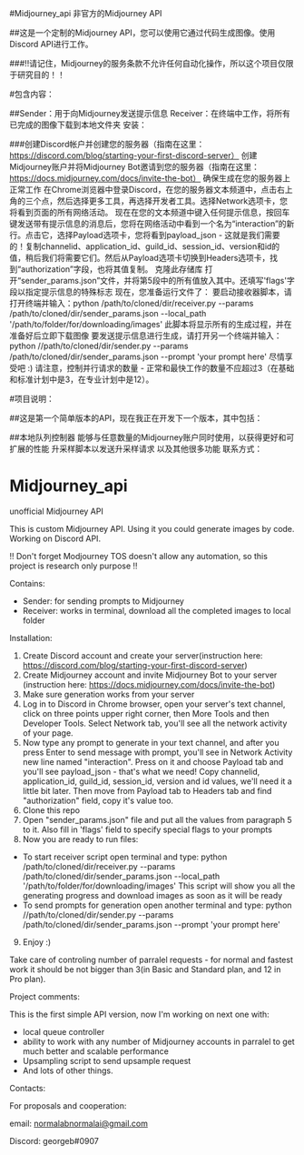 #Midjourney_api 非官方的Midjourney API

##这是一个定制的Midjourney API，您可以使用它通过代码生成图像。使用Discord API进行工作。

###!!请记住，Midjourney的服务条款不允许任何自动化操作，所以这个项目仅限于研究目的！！

#包含内容：

##Sender：用于向Midjourney发送提示信息 Receiver：在终端中工作，将所有已完成的图像下载到本地文件夹 安装：

###创建Discord帐户并创建您的服务器（指南在这里：https://discord.com/blog/starting-your-first-discord-server） 创建Midjourney账户并将Midjourney Bot邀请到您的服务器（指南在这里：https://docs.midjourney.com/docs/invite-the-bot） 确保生成在您的服务器上正常工作 在Chrome浏览器中登录Discord，在您的服务器文本频道中，点击右上角的三个点，然后选择更多工具，再选择开发者工具。选择Network选项卡，您将看到页面的所有网络活动。 现在在您的文本频道中键入任何提示信息，按回车键发送带有提示信息的消息后，您将在网络活动中看到一个名为“interaction”的新行。点击它，选择Payload选项卡，您将看到payload_json - 这就是我们需要的！复制channelid、application_id、guild_id、session_id、version和id的值，稍后我们将需要它们。然后从Payload选项卡切换到Headers选项卡，找到“authorization”字段，也将其值复制。 克隆此存储库 打开“sender_params.json”文件，并将第5段中的所有值放入其中。还填写'flags'字段以指定提示信息的特殊标志 现在，您准备运行文件了： 要启动接收器脚本，请打开终端并输入：python /path/to/cloned/dir/receiver.py --params /path/to/cloned/dir/sender_params.json --local_path '/path/to/folder/for/downloading/images' 此脚本将显示所有的生成过程，并在准备好后立即下载图像 要发送提示信息进行生成，请打开另一个终端并输入：python //path/to/cloned/dir/sender.py --params /path/to/cloned/dir/sender_params.json --prompt 'your prompt here' 尽情享受吧 :) 请注意，控制并行请求的数量 - 正常和最快工作的数量不应超过3（在基础和标准计划中是3，在专业计划中是12）。

#项目说明：

##这是第一个简单版本的API，现在我正在开发下一个版本，其中包括：

##本地队列控制器 能够与任意数量的Midjourney账户同时使用，以获得更好和可扩展的性能 升采样脚本以发送升采样请求 以及其他很多功能 联系方式：








































# Midjourney_api
unofficial Midjourney API

This is custom Midjourney API. Using it you could generate images by code. Working on Discord API.

!! Don't forget Modjourney TOS doesn't allow any automation, so this project is research only purpose !!

Contains: 
- Sender: for sending prompts to Midjourney
- Receiver: works in terminal, download all the completed images to local folder

Installation:
1. Create Discord account and create your server(instruction here: https://discord.com/blog/starting-your-first-discord-server)
2. Create Midjourney account and invite Midjourney Bot to your server (instruction here: https://docs.midjourney.com/docs/invite-the-bot)
3. Make sure generation works from your server
4. Log in to Discord in Chrome browser, open your server's text channel, click on three points upper right corner, then More Tools and then Developer Tools.
Select Network tab, you'll see all the network activity of your page.
5. Now type any prompt to generate in your text channel, and after you press Enter to send message with prompt, you'll see in Network Activity new line named "interaction".
Press on it and choose Payload tab and you'll see payload_json - that's what we need!
Copy channelid, application_id, guild_id, session_id, version and id values, we'll need it a little bit later.
Then move from Payload tab to Headers tab and find "authorization" field, copy it's value too.
6. Clone this repo
7. Open "sender_params.json" file and put all the values from paragraph 5 to it. Also fill in 'flags' field to specify special flags to your prompts
8. Now you are ready to run files:
- To start receiver script open terminal and type:
python /path/to/cloned/dir/receiver.py --params /path/to/cloned/dir/sender_params.json --local_path '/path/to/folder/for/downloading/images'
This script will show you all the generating progress and download images as soon as it will be ready
- To send prompts for generation open another terminal and type:
python //path/to/cloned/dir/sender.py --params /path/to/cloned/dir/sender_params.json --prompt 'your prompt here'
9. Enjoy :)

Take care of controling number of parralel requests - for normal and fastest work it should be not bigger than 3(in Basic and Standard plan, and 12 in Pro plan).


Project comments:

This is the first simple API version, now I'm working on next one with:
- local queue controller
- ability to work with any number of Midjourney accounts in parralel to get much better and scalable performance
- Upsampling script to send upsample request
- And lots of other things.


Contacts:

For proposals and cooperation:

email: normalabnormalai@gmail.com

Discord: georgeb#0907
